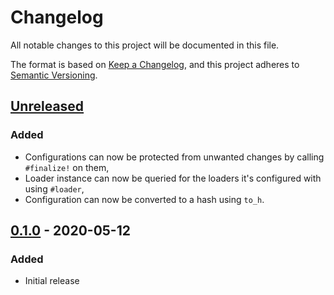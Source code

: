 # Changelog
All notable changes to this project will be documented in this file.

The format is based on [Keep a Changelog](https://keepachangelog.com/en/1.0.0/),
and this project adheres to [Semantic Versioning](https://semver.org/spec/v2.0.0.html).

## [Unreleased]
### Added
- Configurations can now be protected from unwanted changes by calling `#finalize!` on them,
- Loader instance can now be queried for the loaders it's configured with using `#loader`,
- Configuration can now be converted to a hash using `to_h`.

## [0.1.0] - 2020-05-12
### Added
- Initial release

[Unreleased]: https://github.com/surgeventures/fig/compare/v0.1.0...HEAD
[0.1.0]: https://github.com/surgeventures/fig/releases/tag/v0.1.0
